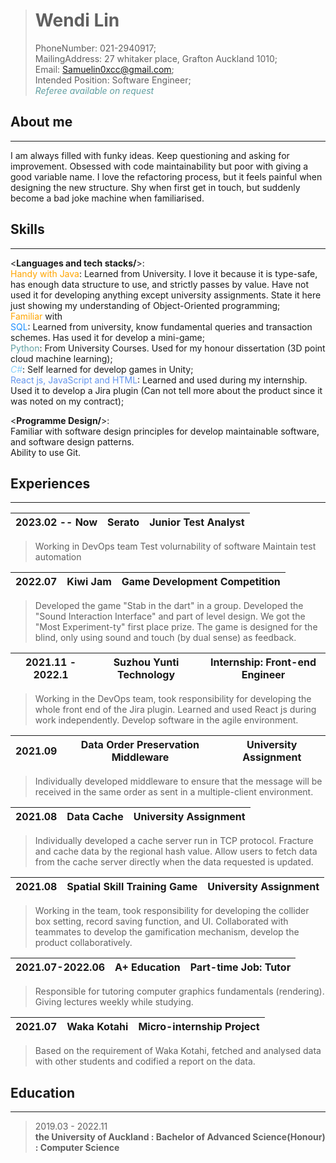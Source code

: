> # Wendi Lin
> PhoneNumber: 021-2940917; <br/>
> MailingAddress: 27 whitaker place,
> Grafton Auckland 1010; <br/>
> Email: Samuelin0xcc@gmail.com; <br/>
> Intended Position: Software Engineer; <br/>
> <span style="color: CadetBlue">*Referee available on request*</span>

About me
-
---
I am always filled with funky ideas. 
Keep questioning and asking for improvement. 
Obsessed with code maintainability but poor with giving a good variable name. 
I love the refactoring process, but it feels painful when designing the new structure. 
Shy when first get in touch, but suddenly become a bad joke machine when familiarised.

Skills
-
---
<**Languages and tech stacks/**>: <br/>
<span style="color: orange">Handy with Java</span>: Learned from University.
I love it because it is type-safe, has enough data structure to use, and strictly passes by value.
Have not used it for developing anything except university assignments.
State it here just showing my understanding of Object-Oriented programming;<br/>
<span style="color: Orange">Familiar</span> with <br/>
<span style="color: DodgerBlue">SQL</span>: Learned from university, know fundamental queries and transaction schemes.
Has used it for develop a mini-game;<br/>
<span style="color: CadetBlue">Python</span>: From University Courses. 
Used for my honour dissertation (3D point cloud machine learning);<br/>
<span style="color: LightSkyBlue">*C#*</span>: Self learned for develop games in Unity;<br/>
<span style="color: CornflowerBlue">React js, JavaScript and HTML</span>: Learned and used during my internship.
Used it to develop a Jira plugin (Can not tell more about the product since it was noted on my contract);<br/>

<**Programme Design/**>: <br/>
Familiar with software design principles for develop maintainable software, and software design patterns. <br/>
Ability to use Git.

Experiences
-
---
<style>
table {
    width: 100%;
    table-layout: fixed;
    }
</style>

| 2023.02 -- Now | Serato | Junior Test Analyst |
| :------------: | :----: | :-----------------: |
> Working in DevOps team
> Test volurnability of software
> Maintain test automation

| 2022.07 | Kiwi Jam | Game Development Competition |
| :-----: | :------: | :--------------------------: |
> Developed the game "Stab in the dart" in a group. 
> Developed the "Sound Interaction Interface" and part of level design. 
> We got the "Most Experiment-ty" first place prize. 
> The game is designed for the blind, only using sound and touch (by dual sense) as feedback. <br/>

| 2021.11 - 2022.1 | Suzhou Yunti Technology | Internship: Front-end Engineer |
| :--------------: | :---------------------: | :----------------------------: |
> Working in the DevOps team, took responsibility for developing the whole front end of the Jira plugin. 
> Learned and used React js during work independently. Develop software in the agile environment.

| 2021.09 |  Data Order Preservation Middleware | University Assignment |
| :-----: | :---------------------------------: | :-------------------: |
> Individually developed middleware to ensure that 
> the message will be received in the same order as sent in a multiple-client environment.

| 2021.08 | Data Cache | University Assignment |
| :-----: | :--------: | :-------------------: |
> Individually developed a cache server run in TCP protocol. Fracture and cache data by the regional hash value. 
> Allow users to fetch data from the cache server directly when the data requested is updated.

| 2021.08 | Spatial Skill Training Game | University Assignment |
| :-----: | :--------: | :-------------------: |
> Working in the team, took responsibility for developing the collider box setting, record saving function, and UI.
> Collaborated with teammates to develop the gamification mechanism, develop the product collaboratively.

| 2021.07-2022.06 | A+ Education | Part-time Job: Tutor |
| :-------------: | :----------: | :------------------: |
> Responsible for tutoring computer graphics fundamentals (rendering). Giving lectures weekly while studying.

| 2021.07 | Waka Kotahi | Micro-internship Project |
| :-----: | :---------: | :----------------------: |
> Based on the requirement of Waka Kotahi, 
> fetched and analysed data with other students and codified a report on the data.

Education
-
---
> 2019.03 - 2022.11<br/>
> **the University of Auckland : Bachelor of Advanced Science(Honour) : Computer Science**
